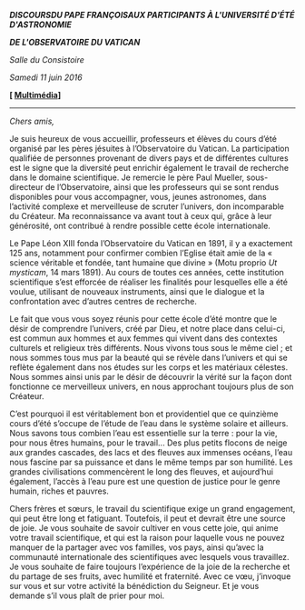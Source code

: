 ***DISCOURS******DU PAPE FRANÇOIS******AUX PARTICIPANTS À L'UNIVERSITÉ D'ÉTÉ D'ASTRONOMIE***

***DE L'OBSERVATOIRE DU VATICAN***

*Salle du Consistoire*

*Samedi 11 juin 2016*

**[ [Multimédia](http://w2.vatican.va/content/francesco/fr/events/event.dir.html/content/vaticanevents/fr/2016/6/11/scuolaspecolavaticana.html)]**

* * *

*Chers amis,*

Je suis heureux de vous accueillir, professeurs et élèves du cours d’été organisé par les pères jésuites à l’Observatoire du Vatican. La participation qualifiée de personnes provenant de divers pays et de différentes cultures est le signe que la diversité peut enrichir également le travail de recherche dans le domaine scientifique. Je remercie le père Paul Mueller, sous-directeur de l’Observatoire, ainsi que les professeurs qui se sont rendus disponibles pour vous accompagner, vous, jeunes astronomes, dans l’activité complexe et merveilleuse de scruter l’univers, don incomparable du Créateur. Ma reconnaissance va avant tout à ceux qui, grâce à leur générosité, ont contribué à rendre possible cette école internationale.

Le Pape Léon XIII fonda l’Observatoire du Vatican en 1891, il y a exactement 125 ans, notamment pour confirmer combien l’Eglise était amie de la « science véritable et fondée, tant humaine que divine » (Motu proprio *Ut mysticam*, 14 mars 1891). Au cours de toutes ces années, cette institution scientifique s’est efforcée de réaliser les finalités pour lesquelles elle a été voulue, utilisant de nouveaux instruments, ainsi que le dialogue et la confrontation avec d’autres centres de recherche.

Le fait que vous vous soyez réunis pour cette école d’été montre que le désir de comprendre l’univers, créé par Dieu, et notre place dans celui-ci, est commun aux hommes et aux femmes qui vivent dans des contextes culturels et religieux très différents. Nous vivons tous sous le même ciel ; et nous sommes tous mus par la beauté qui se révèle dans l’univers et qui se reflète également dans nos études sur les corps et les matériaux célestes. Nous sommes ainsi unis par le désir de découvrir la vérité sur la façon dont fonctionne ce merveilleux univers, en nous approchant toujours plus de son Créateur.

C’est pourquoi il est véritablement bon et providentiel que ce quinzième cours d’été s’occupe de l’étude de l’eau dans le système solaire et ailleurs. Nous savons tous combien l’eau est essentielle sur la terre : pour la vie, pour nous êtres humains, pour le travail... Des plus petits flocons de neige aux grandes cascades, des lacs et des fleuves aux immenses océans, l’eau nous fascine par sa puissance et dans le même temps par son humilité. Les grandes civilisations commencèrent le long des fleuves, et aujourd’hui également, l’accès à l’eau pure est une question de justice pour le genre humain, riches et pauvres.

Chers frères et sœurs, le travail du scientifique exige un grand engagement, qui peut être long et fatiguant. Toutefois, il peut et devrait être une source de joie. Je vous souhaite de savoir cultiver en vous cette joie, qui anime votre travail scientifique, et qui est la raison pour laquelle vous ne pouvez manquer de la partager avec vos familles, vos pays, ainsi qu’avec la communauté internationale des scientifiques avec lesquels vous travaillez. Je vous souhaite de faire toujours l’expérience de la joie de la recherche et du partage de ses fruits, avec humilité et fraternité. Avec ce vœu, j’invoque sur vous et sur votre activité la bénédiction du Seigneur. Et je vous demande s’il vous plaît de prier pour moi.